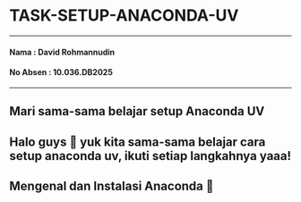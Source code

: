 # TASK-SETUP-ANACONDA-UV
-----
#### **Nama** : David Rohmannudin
#### **No Absen** : 10.036.DB2025
-----

## Mari sama-sama belajar setup Anaconda UV
**Halo guys** 🙌 yuk kita sama-sama belajar cara setup anaconda uv, ikuti setiap langkahnya yaaa! 
-----

## Mengenal dan Instalasi Anaconda 🐍

